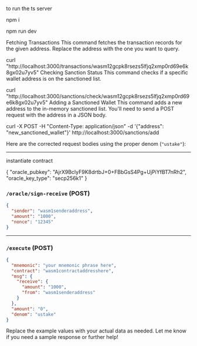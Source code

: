 to run the ts server

npm i

npm run dev

Fetching Transactions
This command fetches the transaction records for the given address. Replace the address with the one you want to query.

curl "http://localhost:3000/transactions/wasm12gcpk8rsezs5lfjq2xmp0rd69e6k8gx02u7yv5"
Checking Sanction Status
This command checks if a specific wallet address is on the sanctioned list.

curl "http://localhost:3000/sanctions/check/wasm12gcpk8rsezs5lfjq2xmp0rd69e6k8gx02u7yv5"
Adding a Sanctioned Wallet
This command adds a new address to the in-memory sanctioned list. You'll need to send a POST request with the address in a JSON body.

curl -X POST -H "Content-Type: application/json" -d '{"address": "new_sanctioned_wallet"}' http://localhost:3000/sanctions/add

Here are the corrected request bodies using the proper denom (`"ustake"`):

---

instantiate contract 

{
  "oracle_pubkey": "AjrX9BclyF9K8drtbJ+0+FBbGsS4Pg+UjPiYfBT7nRh2",
  "oracle_key_type": "secp256k1"
}

### `/oracle/sign-receive` (POST)

```json
{
  "sender": "wasm1senderaddress",
  "amount": "1000",
  "nonce": "12345"
}
```

---

### `/execute` (POST)

```json
{
  "mnemonic": "your mnemonic phrase here",
  "contract": "wasm1contractaddresshere",
  "msg": {
    "receive": {
      "amount": "1000",
      "from": "wasm1senderaddress"
    }
  },
  "amount": "0",
  "denom": "ustake"
}
```

Replace the example values with your actual data as needed. Let me know if you need a sample response or further help!
